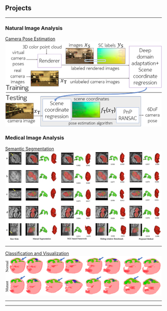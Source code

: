 ## Projects

---
### Natural Image Analysis

[Camera Pose Estimation](/sample_page)
<img src="images/SystemOverview_v3.png?raw=true"/>


### Medical Image Analysis

[Semantic Segmentation](/sample_page)
<img src="images/end-to-end3.png?raw=true"/>

---
[Classification and Visualization](/sample_page)
<img src="images/salient_map.png?raw=true"/>


---




---
<p style="font-size:11px"></p>
<!-- Remove above link if you don't want to attibute -->
